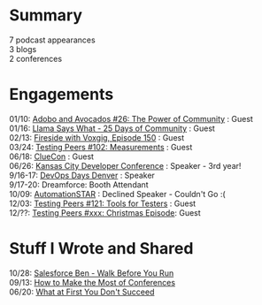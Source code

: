 # Summary
7 podcast appearances  
3 blogs  
2 conferences  


# Engagements
01/10: [Adobo and Avocados #26: The Power of Community](https://www.youtube.com/live/TciFUzx69xY?si=63EzBJpdDivp8_oj) : Guest   
01/16: [Llama Says What - 25 Days of Community](https://llamasayswhat.substack.com/p/25-days-of-community-tara-walton) : Guest  
02/13: [Fireside with Voxgig, Episode 150](https://www.voxgig.com/podcast/tara-walton-test-automation-developer) : Guest  
03/24: [Testing Peers #102: Measurements](https://testingpeers.com/?p=8205) : Guest  
06/18: [ClueCon](https://youtu.be/Lmcwq3kLjCk?si=uWVb4mJem-AogNTe) : Guest   
06/26: [Kansas City Developer Conference](https://www.kcdc.info/) : Speaker - 3rd year!  
9/16-17: [DevOps Days Denver](https://youtu.be/HdMa-EGFGe0?si=vzsPEIGBRtsGzpoG) : Speaker   
9/17-20: Dreamforce: Booth Attendant  
10/09: [AutomationSTAR](https://automation.eurostarsoftwaretesting.com/) : Declined Speaker - Couldn't Go :(   
12/03: [Testing Peers #121: Tools for Testers](https://testingpeers.com/?p=8473) : Guest   
12/??: [Testing Peers #xxx: Christmas Episode](): Guest 


# Stuff I Wrote and Shared
10/28: [Salesforce Ben - Walk Before You Run](https://www.salesforceben.com/walk-before-you-run-build-quality-salesforce-solutions-one-step-at-a-time/)  
09/13: [How to Make the Most of Conferences](https://provar.com/blog/tips/how-to-make-the-most-of-conferences/)  
06/20: [What at First You Don't Succeed](https://provar.com/blog/university-of-provar/when-at-first-you-dont-succeed-fail-fail-again/)
